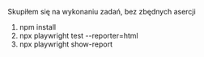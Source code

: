 Skupiłem się na wykonaniu zadań, bez zbędnych asercji
1. npm install
2. npx playwright test --reporter=html
3. npx playwright show-report